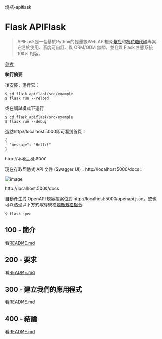 燒瓶-apiflask

# Flask APIFlask

> APIFlask是一個基於Python的輕量級Web API框架[燒瓶](https://github.com/pallets/flask)和[棉花糖代碼](https://github.com/marshmallow-code)專案.它易於使用、高度可自訂、與 ORM/ODM 無關，並且與 Flask 生態系統 100% 相容。

[參考](./REFERENCES.md)

**執行摘要**

後[安裝](./300/100/README.md)，運行它：

    $ cd flask_apiflask/src/example
    $ flask run --reload

或在調試模式下運行：

    $ cd flask_apiflask/src/example
    $ flask run --debug

造訪http&#x3A;//localhost:5000即可看到首頁：

    {
      "message": "Hello!"
    }

http&#x3A;//本地主機:5000

現在存取互動式 API 文件 (Swagger UI)：http&#x3A;//localhost:5000/docs：

![image](https://github.com/user-attachments/assets/32bbb227-97fc-4f39-808b-a9f91f917979)

http&#x3A;//localhost:5000/docs

自動產生的 OpenAPI 規範檔案位於 http&#x3A;//localhost:5000/openapi.json。您也可以透過以下方式取得規格[燒瓶規格指令](https://apiflask.com/openapi/#the-flask-spec-command):

    $ flask spec

## 100 - 簡介

看[README.md](./100/README.md)

## 200 - 要求

看[README.md](./200/README.md)

## 300 - 建立我們的應用程式

看[README.md](./300/README.md)

## 400 - 結論

看[README.md](./400/README.md)
